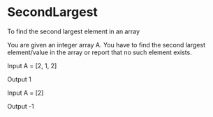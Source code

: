 # SecondLargest
To find the second largest element in an array

You are given an integer array A. You have to find the second largest element/value in the array or report that no such element exists.



Input
A = [2, 1, 2]

Output
1

Input
A = [2]

Output
-1
